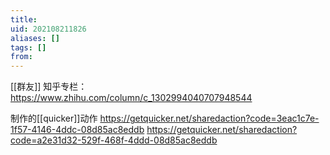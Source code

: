 ```yaml
---
title: 
uid: 202108211826
aliases: []
tags: []
from: 
---
```

[[群友]]
知乎专栏： https://www.zhihu.com/column/c_1302994040707948544

制作的[[quicker]]动作
https://getquicker.net/sharedaction?code=3eac1c7e-1f57-4146-4ddc-08d85ac8eddb
https://getquicker.net/sharedaction?code=a2e31d32-529f-468f-4ddd-08d85ac8eddb